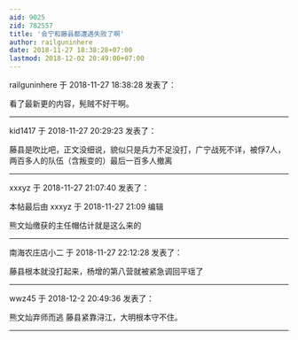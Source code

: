 ```yaml
---
aid: 9025
zid: 782557
title: '会宁和藤县都遭遇失败了啊'
author: railguninhere
date: 2018-11-27 18:38:28+07:00
lastmod: 2018-12-02 20:49:00+07:00
---
```


railguninhere 于 2018-11-27 18:38:28 发表了：

看了最新更的内容，髡贼不好干啊。

---------

kid1417 于 2018-11-27 20:29:23 发表了：

藤县是吹比吧，正文没细说，貌似只是兵力不足没打，广宁战死不详，被俘7人，两百多人的队伍（含叛变的）最后一百多人撤离

---------

xxxyz 于 2018-11-27 21:07:40 发表了：

本帖最后由 xxxyz 于 2018-11-27 21:09 编辑 

熊文灿缴获的主任帽估计就是这么来的

---------

南海农庄店小二 于 2018-11-27 22:12:28 发表了：

藤县根本就没打起来，杨增的第八营就被紧急调回平瑶了

---------

wwz45 于 2018-12-2 20:49:36 发表了：

熊文灿弃师而逃 藤县紧靠浔江，大明根本守不住。

---------

